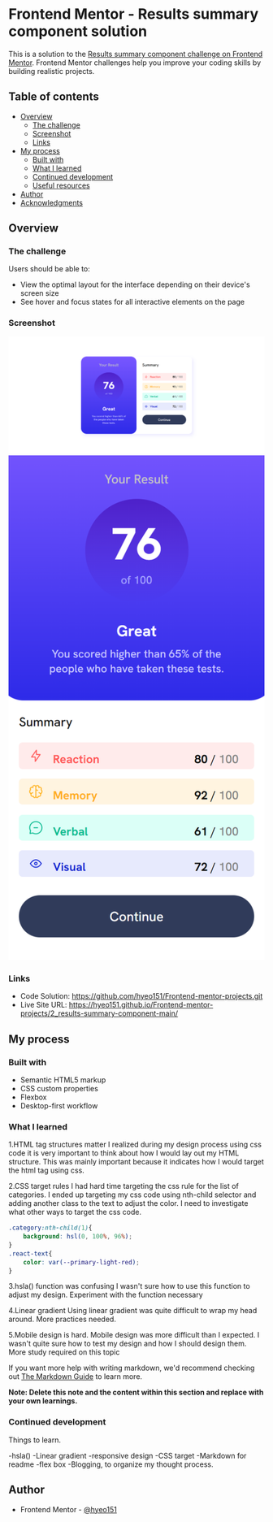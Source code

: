 # Frontend Mentor - Results summary component solution

This is a solution to the [Results summary component challenge on Frontend Mentor](https://www.frontendmentor.io/challenges/results-summary-component-CE_K6s0maV). Frontend Mentor challenges help you improve your coding skills by building realistic projects. 

## Table of contents

- [Overview](#overview)
  - [The challenge](#the-challenge)
  - [Screenshot](#screenshot)
  - [Links](#links)
- [My process](#my-process)
  - [Built with](#built-with)
  - [What I learned](#what-i-learned)
  - [Continued development](#continued-development)
  - [Useful resources](#useful-resources)
- [Author](#author)
- [Acknowledgments](#acknowledgments)

## Overview

### The challenge

Users should be able to:

- View the optimal layout for the interface depending on their device's screen size
- See hover and focus states for all interactive elements on the page

### Screenshot

![](./screenshot.jpg)
![](./screenshot_mobile.jpg)

### Links

- Code Solution: https://github.com/hyeo151/Frontend-mentor-projects.git
- Live Site URL: https://hyeo151.github.io/Frontend-mentor-projects/2_results-summary-component-main/

## My process

### Built with

- Semantic HTML5 markup
- CSS custom properties
- Flexbox
- Desktop-first workflow

### What I learned

1.HTML tag structures matter
I realized during my design process using css code it is very important to think about 
how I would lay out my HTML structure. This was mainly important because it indicates how I would
target the html tag using css.

2.CSS target rules
I had hard time targeting the css rule for the list of categories. I ended up targeting my css code using nth-child selector 
and adding another class to the text to adjust the color. I need to investigate what other ways to target the css code.
```css
.category:nth-child(1){
    background: hsl(0, 100%, 96%);
}
.react-text{
    color: var(--primary-light-red);
}
```

3.hsla() function was confusing
I wasn't sure how to use this function to adjust my design.
Experiment with the function necessary

4.Linear gradient
Using linear gradient was quite difficult to wrap my head around.
More practices needed.

5.Mobile design is hard. 
Mobile design was more difficult than I expected. I wasn't quite sure how to test my design and how I should design them.
More study required on this topic


If you want more help with writing markdown, we'd recommend checking out [The Markdown Guide](https://www.markdownguide.org/) to learn more.

**Note: Delete this note and the content within this section and replace with your own learnings.**

### Continued development


Things to learn.

-hsla()
-Linear gradient
-responsive design
-CSS target
-Markdown for readme
-flex box
-Blogging, to organize my thought process.

## Author

- Frontend Mentor - [@hyeo151](https://www.frontendmentor.io/profile/hyeo151)

